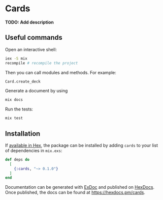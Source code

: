 # Cards

**TODO: Add description**


## Useful commands

Open an interactive shell:

```bash
iex -S mix
recompile # recompile the project
```

Then you can call modules and methods. For example:

```bash
Card.create_deck
```

Generate a document by using

```bash
mix docs
```

Run the tests:

```bash
mix test
```

## Installation

If [available in Hex](https://hex.pm/docs/publish), the package can be installed
by adding `cards` to your list of dependencies in `mix.exs`:

```elixir
def deps do
  [
    {:cards, "~> 0.1.0"}
  ]
end
```

Documentation can be generated with [ExDoc](https://github.com/elixir-lang/ex_doc)
and published on [HexDocs](https://hexdocs.pm). Once published, the docs can
be found at <https://hexdocs.pm/cards>.

